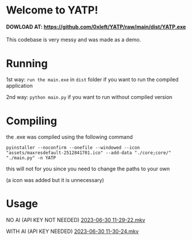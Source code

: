 # Welcome to YATP!

#### DOWLOAD AT: https://github.com/0xleft/YATP/raw/main/dist/YATP.exe

This codebase is very messy and was made as a demo.

# Running
1st way: `run the main.exe` in `dist` folder if you want to run the compiled application

2nd way: `python main.py` if you want to run without compiled version

# Compiling

the .exe was compiled using the following command
```
pyinstaller --noconfirm --onefile --windowed --icon "assets/maxresdefault-2512841701.ico" --add-data "./core;core/" "./main.py" -n YATP
```

this will not for you since you need to change the paths to your own

(a icon was added but it is unnecessary)

# Usage

NO AI (API KEY NOT NEEDED)
[2023-06-30 11-29-22.mkv](assets%2F2023-06-30%2011-29-22.mkv)

WITH AI (API KEY NEEDED)
[2023-06-30 11-30-24.mkv](assets%2F2023-06-30%2011-30-24.mkv)